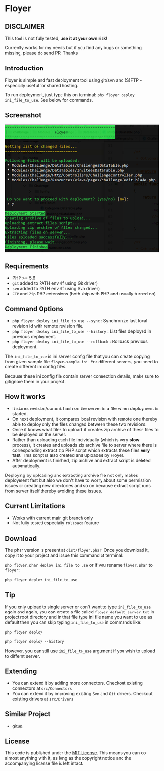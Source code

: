 # Floyer

## DISCLAIMER ##

This tool is not fully tested, **use it at your own risk!**

Currently works for my needs but if you find any bugs or something missing, please do send PR. Thanks

## Introduction ##

Floyer is simple and fast deployment tool using git/svn and (S)FTP - especially useful for shared hosting.

To run deployment, just type this on terminal: `php floyer deploy ini_file_to_use`. See below for commands.

## Screenshot ##

![Main Window](https://raw.githubusercontent.com/sarfraznawaz2005/floyer/master/screenshot.png)

## Requirements ##

 - PHP >= 5.6
 - `git` added to PATH env (If using Git driver)
 - `svn` added to PATH env (If using Svn driver)
 - `FTP` and `Zip` PHP extensions (both ship with PHP and usually turned on)
 
## Command Options ##

- `php floyer deploy ini_file_to_use --sync` : Synchronize last local revision id with remote revision file.
- `php floyer deploy ini_file_to_use --history` : List files deployed in previous deployment.
- `php floyer deploy ini_file_to_use --rollback` : Rollback previous deployment.

The `ini_file_to_use` is ini server config file that you can create copying from given sample file `floyer-sample.ini`. For different servers, you need to create different ini config files. 

Because these ini config file contain server connection details, make sure to gitignore them in your project.

## How it works ##

 - It stores revision/commit hash on the server in a file when deployment is started.
 - On next deployment, it compares local revision with remote one thereby able to deploy only the files changed between these two revisions.
 - Once it knows what files to upload, it creates zip archive of these files to be deployed on the server.
 - Rather than uploading each file individually (which is very **slow** process), it creates and uploads zip archive file to server where there is corresponding extract zip PHP script which extracts these files **very fast**. This script is also created and uploaded by Floyer.
 - After deployment is finished, zip archive and extract script is deleted automatically.

Deploying by uploading and extracting archive file not only makes deployment fast but also we don't have to worry about some permission issues or creating new directories and so on because extract script runs from server itself thereby avoiding these issues.

## Current Limitations ##

- Works with current main git branch only
- Not fully tested especially `rollback` feature

## Download ##

The phar version is present at `dist/floyer.phar`. Once you download it, copy it to your project and issue this command at terminal:

`php floyer.phar deploy ini_file_to_use` or if you rename `floyer.phar` to `floyer`:

`php floyer deploy ini_file_to_use`

## Tip ##

If you only upload to single server or don't want to type `ini_file_to_use` again and again, you can create a file called `floyer_default_server.txt` in project root directory and in that file type ini file name you want to use as default then you can skip typing `ini_file_to_use` in commands like:

 `php floyer deploy`
 
 `php floyer deploy --history`
 
However, you can still use `ini_file_to_use` argument if you wish to upload to differnt server.

## Extending ##

- You can extend it by adding more connectors. Checkout existing connectors at `src/Connectors`
- You can extend it by improving existing `Svn` and `Git` drivers. Checkout existing drivers at `src/Drivers`

## Similar Project ##
 - [gitup](https://github.com/sarfraznawaz2005/gitup)

## License ##

This code is published under the [MIT License](http://opensource.org/licenses/MIT).
This means you can do almost anything with it, as long as the copyright notice and the accompanying license file is left intact.
